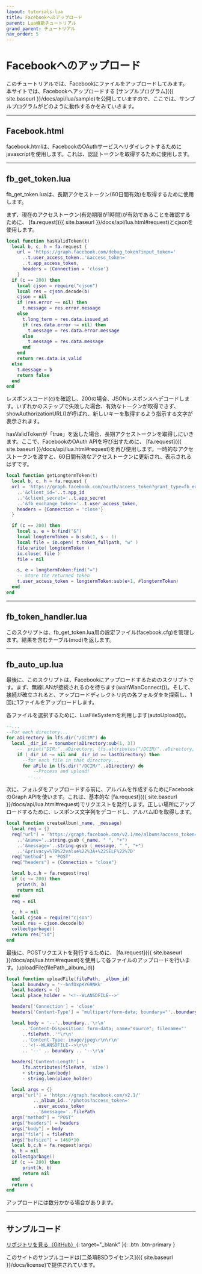 ```yaml
---
layout: tutorials-lua
title: Facebookへのアップロード
parent: Lua機能チュートリアル
grand_parent: チュートリアル
nav_order: 5
---
```


# Facebookへのアップロード

このチュートリアルでは、Facebookにファイルをアップロードしてみます。　本サイトでは、Facebookへアップロードする
[サンプルプログラム]({{ site.baseurl }}/docs/api/lua/sample)を公開していますので、ここでは、サンプルプログラムがどのように動作するかをみていきます。

---
## Facebook.html

facebook.htmlは、FacebookのOAuthサービスへリダイレクトするためにjavascriptを使用します。これは、認証トークンを取得するために使用します。

---
## fb_get_token.lua

fb_get_token.luaは、長期アクセストークン(60日間有効)を取得するために使用します。

まず、現在のアクセストークン(有効期限が1時間)が有効であることを確認するために、
[fa.request]({{ site.baseurl }}/docs/api/lua.html#request)とcjsonを使用します。
```lua
local function hasValidToken(t)
  local b, c, h = fa.request {
    url = 'https://graph.facebook.com/debug_token?input_token='
      ..t.user_access_token..'&access_token='
      ..t.app_access_token,
      headers = {Connection = 'close'}
    }
  if (c == 200) then
    local cjson = require("cjson")
    local res = cjson.decode(b)
    cjson = nil
    if (res.error ~= nil) then
      t.message = res.error.message
    else
      t.long_term = res.data.issued_at
      if (res.data.error ~= nil) then
        t.message = res.data.error.message
      else
        t.message = res.data.message
      end
    end
    return res.data.is_valid
  else
    t.message = b
    return false
  end
end
```
レスポンスコード(c)を確認し、200の場合、JSONレスポンスへデコードします。いずれかのステップで失敗した場合、有効なトークンが取得できず、showAuthorizationURL()が呼ばれ、新しいキーを取得するよう指示する文字が表示されます。

hasValidTokenが「true」を返した場合、長期アクセストークンを取得しにいきます。ここで、FacebookのOAuth APIを呼び出すために、
[fa.request]({{ site.baseurl }}/docs/api/lua.html#request)を再び使用します。一時的なアクセストークンを渡すと、60日間有効なアクセストークンに更新され、表示されるはずです。
```lua
local function getLongtermToken(t)
  local b, c, h = fa.request {
  url = 'https://graph.facebook.com/oauth/access_token?grant_type=fb_exchange_token'
    ..'&client_id='..t.app_id
    ..'&client_secret='..t.app_secret
    ..'&fb_exchange_token='..t.user_access_token,
    headers = {Connection = 'close'}
  }

  if (c == 200) then
    local s, e = b:find("&")
    local longtermToken = b:sub(1, s - 1)
    local file = io.open( t.token_fullpath, "w" )
    file:write( longtermToken )
    io.close( file )
    file = nil

    s, e = longtermToken:find("=")
    -- Store the returned token
    t.user_access_token = longtermToken:sub(e+1, #longtermToken)
  end
end
```
---
## fb_token_handler.lua

このスクリプトは、fb_get_token.lua用の設定ファイル(facebook.cfg)を管理します。結果を含むテーブル(mod)を返します。

---
## fb_auto_up.lua

最後に、このスクリプトは、Facebookにアップロードするためのスクリプトです。まず、無線LANが接続されるのを待ちます(waitWlanConnect())。そして、接続が確立されると、アップロードディレクトリ内の各フォルダをを探索し、1回に1ファイルをアップロードします。

各ファイルを選択するために、LuaFileSystemを利用します(autoUpload())。
```lua
--...
--For each directory...
for aDirectory in lfs.dir("/DCIM") do
  local _dir_id = tonumber(aDirectory:sub(1, 3))
    --  print("DIR:"..aDirectory, lfs.attributes("/DCIM/"..aDirectory, "modification"))
    if (_dir_id ~= nil and _dir_id >= lastDirectory) then
      --for each file in that directory...
      for aFile in lfs.dir("/DCIM/"..aDirectory) do
    	  --Process and upload!
        --...
```
次に、フォルダをアップロードする前に、アルバムを作成するためにFacebookのGraph APIを使います。これは、基本的な
[fa.request]({{ site.baseurl }}/docs/api/lua.html#request)でリクエストを発行します。正しい場所にアップロードするために、レスポンス文字列をデコードし、アルバムIDを取得します。
```lua
local function createAlbum(_name, _message)
  local req = {}
  req["url"] = 'https://graph.facebook.com/v2.1/me/albums?access_token='..user_access_token
    ..'&name='..string.gsub (_name, " ", "+")
    ..'&message='..string.gsub (_message, " ", "+")
    ..'&privacy=%7B%22value%22%3A+%22SELF%22%7D'
  req["method"] = 'POST'
  req["headers"] = {Connection = "close"}

  local b,c,h = fa.request(req)
  if (c ~= 200) then
    print(h, b)
    return nil
  end
  req = nil

  c, h = nil
  local cjson = require("cjson")
  local res = cjson.decode(b)
  collectgarbage()
  return res["id"]
end
```
最後に、POSTリクエストを発行するために、
[fa.request]({{ site.baseurl }}/docs/api/lua.html#request)を使用して各ファイルのアップロードを行います。(uploadFile(filePath,_album_id))
```lua
local function uploadFile(filePath, _album_id)
  local boundary = '--bnfDxpKY69NKk'
  local headers = {}
  local place_holder = '<!--WLANSDFILE-->'

  headers['Connection'] = 'close'
  headers['Content-Type'] = 'multipart/form-data; boundary="'..boundary..'"'

  local body = '--'..boundary..'\r\n'
      ..'Content-Disposition: form-data; name="source"; filename="'
      ..filePath..'"\r\n'
      ..'Content-Type: image/jpeg\r\n\r\n'
      ..'<!--WLANSDFILE-->\r\n'
      .. '--' .. boundary .. '--\r\n'

  headers['Content-Length'] =
      lfs.attributes(filePath, 'size')
      + string.len(body)
      - string.len(place_holder)

  local args = {}
  args["url"] = 'https://graph.facebook.com/v2.1/'
          .._album_id..'/photos?access_token='
          ..user_access_token
          ..'&message='..filePath
  args["method"] = "POST"
  args["headers"] = headers
  args["body"] = body
  args["file"] = filePath
  args["bufsize"] = 1460*10
  local b,c,h = fa.request(args)
  b, h = nil
  collectgarbage()
  if (c ~= 200) then
      print(h, b)
      return nil
  end
  return c
end
```
アップロードには数分かかる場合があります。

---
## サンプルコード

[リポジトリを見る（GitHub）](https://github.com/FlashAirDevelopers/LuaTutorial/tree/master/lua_tutorial_5){: target="_blank" }{: .btn .btn-primary } 

このサイトのサンプルコードは[二条項BSDライセンス]({{ site.baseurl }}/docs/license)で提供されています。

